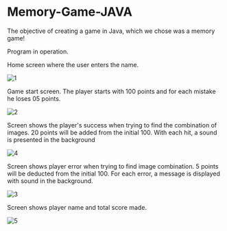# Memory-Game-JAVA
The objective of creating a game in Java, which we chose was a memory game!

Program in operation.

Home screen where the user enters the name.

![1](https://user-images.githubusercontent.com/80012970/167302533-8fd886c7-b00b-4891-b1dc-dfc2567128c4.png)

Game start screen. The player starts with 100 points and for each mistake he loses 05 points.

![2](https://user-images.githubusercontent.com/80012970/167302556-e7eb00c2-611c-409a-aa20-384083c1273d.png)

Screen shows the player's success when trying to find the combination of images. 20 points will be added from the initial 100.
With each hit, a sound is presented in the background

![4](https://user-images.githubusercontent.com/80012970/167302617-5936223a-2523-42eb-b78a-5fd8bd54ce9a.png)

Screen shows player error when trying to find image combination. 5 points will be deducted from the initial 100.
For each error, a message is displayed with sound in the background.

![3](https://user-images.githubusercontent.com/80012970/167302635-d57e860b-a6ba-48d1-b144-9d1369bc47e4.png)

Screen shows player name and total score made.

![5](https://user-images.githubusercontent.com/80012970/167302665-12f62ce2-b898-42bb-b71e-df0c976f50b7.png)

